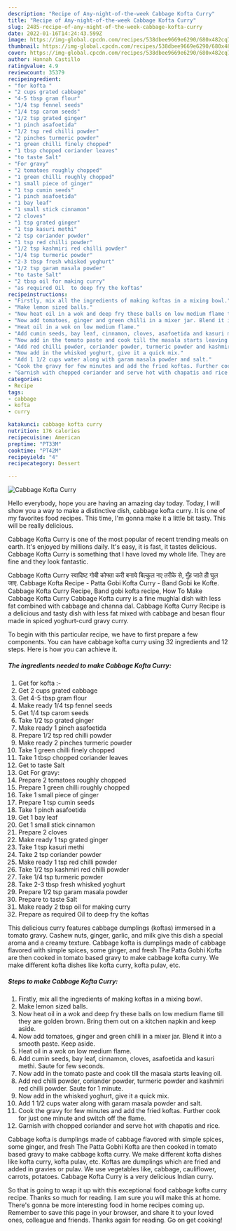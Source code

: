 ```yaml
---
description: "Recipe of Any-night-of-the-week Cabbage Kofta Curry"
title: "Recipe of Any-night-of-the-week Cabbage Kofta Curry"
slug: 2485-recipe-of-any-night-of-the-week-cabbage-kofta-curry
date: 2022-01-16T14:24:43.599Z
image: https://img-global.cpcdn.com/recipes/538dbee9669e6290/680x482cq70/cabbage-kofta-curry-recipe-main-photo.jpg
thumbnail: https://img-global.cpcdn.com/recipes/538dbee9669e6290/680x482cq70/cabbage-kofta-curry-recipe-main-photo.jpg
cover: https://img-global.cpcdn.com/recipes/538dbee9669e6290/680x482cq70/cabbage-kofta-curry-recipe-main-photo.jpg
author: Hannah Castillo
ratingvalue: 4.9
reviewcount: 35379
recipeingredient:
- "for kofta "
- "2 cups grated cabbage"
- "4-5 tbsp gram flour"
- "1/4 tsp fennel seeds"
- "1/4 tsp carom seeds"
- "1/2 tsp grated ginger"
- "1 pinch asafoetida"
- "1/2 tsp red chilli powder"
- "2 pinches turmeric powder"
- "1 green chilli finely chopped"
- "1 tbsp chopped coriander leaves"
- "to taste Salt"
- "For gravy"
- "2 tomatoes roughly chopped"
- "1 green chilli roughly chopped"
- "1 small piece of ginger"
- "1 tsp cumin seeds"
- "1 pinch asafoetida"
- "1 bay leaf"
- "1 small stick cinnamon"
- "2 cloves"
- "1 tsp grated ginger"
- "1 tsp kasuri methi"
- "2 tsp coriander powder"
- "1 tsp red chilli powder"
- "1/2 tsp kashmiri red chilli powder"
- "1/4 tsp turmeric powder"
- "2-3 tbsp fresh whisked yoghurt"
- "1/2 tsp garam masala powder"
- "to taste Salt"
- "2 tbsp oil for making curry"
- "as required Oil  to deep fry the koftas"
recipeinstructions:
- "Firstly, mix all the ingredients of making koftas in a mixing bowl."
- "Make lemon sized balls."
- "Now heat oil in a wok and deep fry these balls on low medium flame till they are golden brown. Bring them out on a kitchen napkin and keep aside."
- "Now add tomatoes, ginger and green chilli in a mixer jar. Blend it into a smooth paste. Keep aside."
- "Heat oil in a wok on low medium flame."
- "Add cumin seeds, bay leaf, cinnamon, cloves, asafoetida and kasuri methi. Saute for few seconds."
- "Now add in the tomato paste and cook till the masala starts leaving oil."
- "Add red chilli powder, coriander powder, turmeric powder and kashmiri red chilli powder. Saute for 1 minute."
- "Now add in the whisked yoghurt, give it a quick mix."
- "Add 1 1/2 cups water along with garam masala powder and salt."
- "Cook the gravy for few minutes and add the fried koftas. Further cook for just one minute and switch off the flame."
- "Garnish with chopped coriander and serve hot with chapatis and rice."
categories:
- Recipe
tags:
- cabbage
- kofta
- curry

katakunci: cabbage kofta curry 
nutrition: 176 calories
recipecuisine: American
preptime: "PT33M"
cooktime: "PT42M"
recipeyield: "4"
recipecategory: Dessert

---
```



![Cabbage Kofta Curry](https://img-global.cpcdn.com/recipes/538dbee9669e6290/680x482cq70/cabbage-kofta-curry-recipe-main-photo.jpg)

Hello everybody, hope you are having an amazing day today. Today, I will show you a way to make a distinctive dish, cabbage kofta curry. It is one of my favorites food recipes. This time, I'm gonna make it a little bit tasty. This will be really delicious.

Cabbage Kofta Curry is one of the most popular of recent trending meals on earth. It's enjoyed by millions daily. It's easy, it is fast, it tastes delicious. Cabbage Kofta Curry is something that I have loved my whole life. They are fine and they look fantastic.

Cabbage Kofta Curry स्वादिष्ट गोबी कोफ्ता करी बनाये बिल्कुल नए तरीके से, मुँह जाते ही घुल जाए. Cabbage Kofta Recipe - Patta Gobi Kofta Curry - Band Gobi ke Kofte. Cabbage Kofta Curry Recipe, Band gobi kofta recipe, How To Make Cabbage Kofta Curry Cabbage Kofta curry is a fine mughlai dish with less fat combined with cabbage and channa dal. Cabbage Kofta Curry Recipe is a delicious and tasty dish with less fat mixed with cabbage and besan flour made in spiced yoghurt-curd gravy curry.


To begin with this particular recipe, we have to first prepare a few components. You can have cabbage kofta curry using 32 ingredients and 12 steps. Here is how you can achieve it.

<!--inarticleads1-->

##### The ingredients needed to make Cabbage Kofta Curry:

1. Get for kofta :-
1. Get 2 cups grated cabbage
1. Get 4-5 tbsp gram flour
1. Make ready 1/4 tsp fennel seeds
1. Get 1/4 tsp carom seeds
1. Take 1/2 tsp grated ginger
1. Make ready 1 pinch asafoetida
1. Prepare 1/2 tsp red chilli powder
1. Make ready 2 pinches turmeric powder
1. Take 1 green chilli finely chopped
1. Take 1 tbsp chopped coriander leaves
1. Get to taste Salt
1. Get For gravy:
1. Prepare 2 tomatoes roughly chopped
1. Prepare 1 green chilli roughly chopped
1. Take 1 small piece of ginger
1. Prepare 1 tsp cumin seeds
1. Take 1 pinch asafoetida
1. Get 1 bay leaf
1. Get 1 small stick cinnamon
1. Prepare 2 cloves
1. Make ready 1 tsp grated ginger
1. Take 1 tsp kasuri methi
1. Take 2 tsp coriander powder
1. Make ready 1 tsp red chilli powder
1. Take 1/2 tsp kashmiri red chilli powder
1. Take 1/4 tsp turmeric powder
1. Take 2-3 tbsp fresh whisked yoghurt
1. Prepare 1/2 tsp garam masala powder
1. Prepare to taste Salt
1. Make ready 2 tbsp oil for making curry
1. Prepare as required Oil  to deep fry the koftas


This delicious curry features cabbage dumplings (koftas) immersed in a tomato gravy. Cashew nuts, ginger, garlic, and milk give this dish a special aroma and a creamy texture. Cabbage kofta is dumplings made of cabbage flavored with simple spices, some ginger, and fresh The Patta Gobhi Kofta are then cooked in tomato based gravy to make cabbage kofta curry. We make different kofta dishes like kofta curry, kofta pulav, etc. 

<!--inarticleads2-->

##### Steps to make Cabbage Kofta Curry:

1. Firstly, mix all the ingredients of making koftas in a mixing bowl.
1. Make lemon sized balls.
1. Now heat oil in a wok and deep fry these balls on low medium flame till they are golden brown. Bring them out on a kitchen napkin and keep aside.
1. Now add tomatoes, ginger and green chilli in a mixer jar. Blend it into a smooth paste. Keep aside.
1. Heat oil in a wok on low medium flame.
1. Add cumin seeds, bay leaf, cinnamon, cloves, asafoetida and kasuri methi. Saute for few seconds.
1. Now add in the tomato paste and cook till the masala starts leaving oil.
1. Add red chilli powder, coriander powder, turmeric powder and kashmiri red chilli powder. Saute for 1 minute.
1. Now add in the whisked yoghurt, give it a quick mix.
1. Add 1 1/2 cups water along with garam masala powder and salt.
1. Cook the gravy for few minutes and add the fried koftas. Further cook for just one minute and switch off the flame.
1. Garnish with chopped coriander and serve hot with chapatis and rice.


Cabbage kofta is dumplings made of cabbage flavored with simple spices, some ginger, and fresh The Patta Gobhi Kofta are then cooked in tomato based gravy to make cabbage kofta curry. We make different kofta dishes like kofta curry, kofta pulav, etc. Koftas are dumplings which are fried and added in gravies or pulav. We use vegetables like, cabbage, cauliflower, carrots, potatoes. Cabbage Kofta Curry is a very delicious Indian curry. 

So that is going to wrap it up with this exceptional food cabbage kofta curry recipe. Thanks so much for reading. I am sure you will make this at home. There's gonna be more interesting food in home recipes coming up. Remember to save this page in your browser, and share it to your loved ones, colleague and friends. Thanks again for reading. Go on get cooking!
